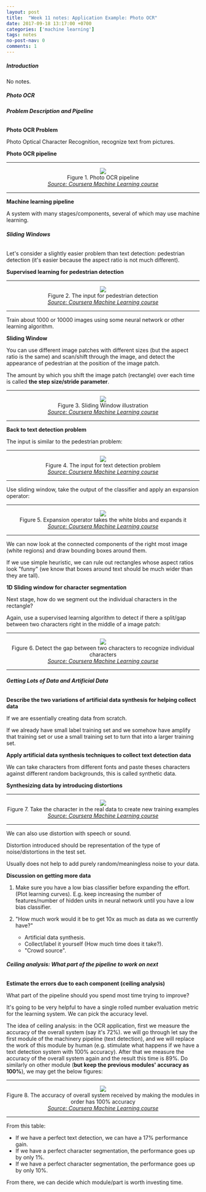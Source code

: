 ```yaml
---
layout: post
title:  "Week 11 notes: Application Example: Photo OCR"
date: 2017-09-18 13:17:00 +0700
categories: ['machine learning']
tags: notes
no-post-nav: 0
comments: 1
---
```


##### **Introduction**
No notes.

##### **Photo OCR**

###### **Problem Description and Pipeline**

**Photo OCR Problem**

Photo Optical Character Recognition, recognize text from pictures.

**Photo OCR pipeline**

<hr>
<center><img src="https://i.imgur.com/d8gjmcf.png"/></center>
<center>Figure 1. Photo OCR pipeline</center>
<center><i><a href="https://www.coursera.org/learn/machine-learning">Source: Coursera Machine Learning course</a></i></center>
<hr>

**Machine learning pipeline**

A system with many stages/components, several of which may use machine learning.

###### **Sliding Windows**

Let's consider a slightly easier problem than text detection: pedestrian detection (it's easier because the aspect ratio is not much different).

**Supervised learning for pedestrian detection**

<hr>
<center><img src="https://i.imgur.com/G59EdpZ.png"/></center>
<center>Figure 2. The input for pedestrian detection</center>
<center><i><a href="https://www.coursera.org/learn/machine-learning">Source: Coursera Machine Learning course</a></i></center>
<hr>

Train about 1000 or 10000 images using some neural network or other learning algorithm.

**Sliding Window**

You can use different image patches with different sizes (but the aspect ratio is the same) and scan/shift through the image, and detect the appearance of pedestrian at the position of the image patch.

The amount by which you shift the image patch (rectangle) over each time is called **the step size/stride parameter**.

<hr>
<center><img src="https://i.imgur.com/3x8l0N9.gif"/></center>
<center>Figure 3. Sliding Window illustration</center>
<center><i><a href="https://www.coursera.org/learn/machine-learning">Source: Coursera Machine Learning course</a></i></center>
<hr>

**Back to text detection problem**

The input is similar to the pedestrian problem:

<hr>
<center><img src="https://i.imgur.com/8VKBSmF.png"/></center>
<center>Figure 4. The input for text detection problem</center>
<center><i><a href="https://www.coursera.org/learn/machine-learning">Source: Coursera Machine Learning course</a></i></center>
<hr>

Use sliding window, take the output of the classifier and apply an expansion operator:

<hr>
<center><img src="https://i.imgur.com/T0apvEi.png"/></center>
<center>Figure 5. Expansion operator takes the white blobs and expands it</center>
<center><i><a href="https://www.coursera.org/learn/machine-learning">Source: Coursera Machine Learning course</a></i></center>
<hr>

We can now look at the connected components of the right most image (white regions) and draw bounding boxes around them.

If we use simple heuristic, we can rule out rectangles whose aspect ratios look "funny" (we know that boxes around text should be much wider than they are tall).

**1D Sliding window for character segmentation**

Next stage, how do we segment out the individual characters in the rectangle?

Again, use a supervised learning algorithm to detect if there a split/gap between two characters right in the middle of a image patch:

<hr>
<center><img src="https://i.imgur.com/2ABEHdz.png"/></center>
<center>Figure 6. Detect the gap between two characters to recognize individual characters</center>
<center><i><a href="https://www.coursera.org/learn/machine-learning">Source: Coursera Machine Learning course</a></i></center>
<hr>

###### **Getting Lots of Data and Artificial Data**

**Describe the two variations of artificial data synthesis for helping collect data**

If we are essentially creating data from scratch.

If we already have small label training set and we somehow have amplify that training set or use a small training set to turn that into a larger training set.

**Apply artificial data synthesis techniques to collect text detection data**

We can take characters from different fonts and paste theses characters against different random backgrounds, this is called synthetic data.

**Synthesizing data by introducing distortions**

<hr>
<center><img src="https://i.imgur.com/XIomZx9.png"/></center>
<center>Figure 7. Take the character in the real data to create new training examples</center>
<center><i><a href="https://www.coursera.org/learn/machine-learning">Source: Coursera Machine Learning course</a></i></center>
<hr>

We can also use distortion with speech or sound.

Distortion introduced should be representation of the type of noise/distortions in the test set.

Usually does not help to add purely random/meaningless noise to your data.

**Discussion on getting more data**
1. Make sure you have a low bias classifier before expanding the effort. (Plot learning curves). E.g. keep increasing the number of features/number of hidden units in neural network until you have a low bias classifier.

2. "How much work would it be to get 10x as much as data as we currently have?"
    * Artificial data synthesis.
    * Collect/label it yourself (How much time does it take?).
    * "Crowd source".

###### **Ceiling analysis: What part of the pipeline to work on next**

**Estimate the errors due to each component (ceiling analysis)**

What part of the pipeline should you spend most time trying to improve?

It's going to be very helpful to have a single rolled number evaluation metric for the learning system. We can pick the accuracy level.

The idea of ceiling analysis: in the OCR application, first we measure the accuracy of the overall system (say it's 72%). we will go through let say the first module of the machinery pipeline (text detection), and we will replace the work of this module by human (e.g. stimulate what happens if we have a text detection system with 100% accuracy). After that we measure the accuracy of the overall system again and the result this time is 89%. Do similarly on other module (**but keep the previous modules' accuracy as 100%**), we may get the below figures:

<hr>
<center><img src="https://i.imgur.com/MOq0exU.png"/></center>
<center>Figure 8. The accuracy of overall system received by making the modules in order has 100% accuracy</center>
<center><i><a href="https://www.coursera.org/learn/machine-learning">Source: Coursera Machine Learning course</a></i></center>
<hr>

From this table:
* If we have a perfect text detection, we can have a 17% performance gain.
* If we have a perfect character segmentation, the performance goes up by only 1%.
* If we have a perfect character segmentation, the performance goes up by only 10%.

From there, we can decide which module/part is worth investing time.
